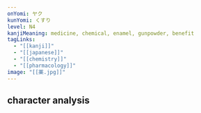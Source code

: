 ```yaml
---
onYomi: ヤク
kunYomi: くすり
level: N4
kanjiMeaning: medicine, chemical, enamel, gunpowder, benefit
tagLinks:
  - "[[kanji]]"
  - "[[japanese]]"
  - "[[chemistry]]"
  - "[[pharmacology]]"
image: "[[薬.jpg]]"
---
```

## character analysis